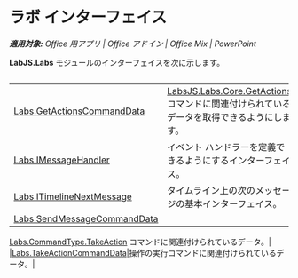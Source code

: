 
# <a name="labs-interfaces"></a>ラボ インターフェイス

 _**適用対象:** Office 用アプリ | Office アドイン | Office Mix | PowerPoint_

**LabJS.Labs** モジュールのインターフェイスを次に示します。

## 


|||
|:-----|:-----|
|[Labs.GetActionsCommandData](../../reference/office-mix/labs.getactionscommanddata.md)|[LabsJS.Labs.Core.GetActions](../../reference/office-mix/labsjs.labs.core.getactions.md) コマンドに関連付けられているデータを取得できるようにします。|
|[Labs.IMessageHandler](../../reference/office-mix/labs.imessagehandler.md)|イベント ハンドラーを定義できるようにするインターフェイス。|
|[Labs.ITimelineNextMessage](../../reference/office-mix/labs.itimelinenextmessage.md)|タイムライン上の次のメッセージの基本インターフェイス。|
|[Labs.SendMessageCommandData](../../reference/office-mix/labs.sendmessagecommanddata.md)|
  [Labs.CommandType.TakeAction](https://msdn.microsoft.com/library/office/mt599680.aspx) コマンドに関連付けられているデータ。|
|[Labs.TakeActionCommandData](../../reference/office-mix/labs.takeactioncommanddata.md)|操作の実行コマンドに関連付けられているデータ。|
